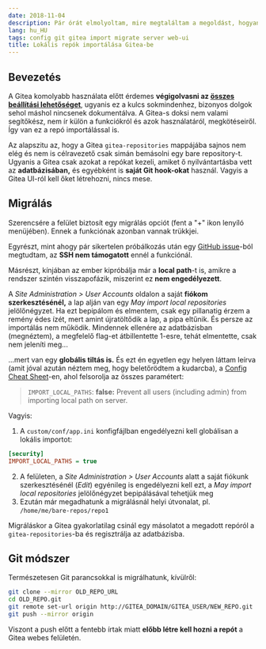 ```yaml
---
date: 2018-11-04
description: Pár órát elmolyoltam, mire megtaláltam a megoldást, hogyan tudok könnyen Gitea-be költözni a repóimmal. A doksi nem valami segítőkész, az apróbetű a kulcs.
lang: hu_HU
tags: config git gitea import migrate server web-ui
title: Lokális repók importálása Gitea-be
---
```


## Bevezetés

A Gitea komolyabb használata előtt érdemes **végigolvasni az [összes beállítási lehetőséget][conf]**, ugyanis ez a kulcs sokmindenhez, bizonyos dolgok sehol máshol nincsenek dokumentálva. A Gitea-s doksi nem valami segítőkész, nem ír külön a funkciókról és azok használatáról, megkötéseiről. Így van ez a repó importálással is.

Az alapszitu az, hogy a Gitea `gitea-repositories` mappájába sajnos nem elég és nem is célravezető csak simán bemásolni egy bare repository-t. Ugyanis a Gitea csak azokat a repókat kezeli, amiket ő nyilvántartásba vett az **adatbázisában,** és egyébként is **saját Git hook-okat** használ. Vagyis a Gitea UI-ról kell őket létrehozni, nincs mese.

## Migrálás

Szerencsére a felület biztosít egy migrálás opciót (fent a "+" ikon lenyíló menüjében). Ennek a funkciónak azonban vannak trükkjei.

Egyrészt, mint ahogy pár sikertelen próbálkozás után egy [GitHub issue][ssh]-ból megtudtam, az **SSH nem támogatott** ennél a funkciónál.

Másrészt, kínjában az ember kipróbálja már a **local path**-t is, amikre a rendszer szintén visszapofázik, miszerint ez **nem engedélyezett**.

A _Site Administration > User Accounts_ oldalon a saját **fiókom szerkesztésénél,** a lap alján van egy _May import local repositories_ jelölőnégyzet. Ha ezt bepipálom és elmentem, csak egy pillanatig érzem a remény édes ízét, mert amint újratöltődik a lap, a pipa eltűnik. És persze az importálás nem működik. Mindennek ellenére az adatbázisban (megnéztem), a megfelelő flag-et átbillentette 1-esre, tehát elmentette, csak nem jeleníti meg...

...mert van egy **globális tiltás is.** És ezt én egyetlen egy helyen láttam leírva (amit jóval azután néztem meg, hogy beletőrödtem a kudarcba), a [Config Cheat Sheet][conf]-en, ahol felsorolja az összes paramétert:

> `IMPORT_LOCAL_PATHS`: **false:** Prevent all users (including admin) from importing local path on server.

Vagyis:

1. A `custom/conf/app.ini` konfigfájlban engedélyezni kell globálisan a lokális importot:

```ini
[security]
IMPORT_LOCAL_PATHS = true
```

2. A felületen, a _Site Administration > User Accounts_ alatt a saját fiókunk szerkesztésénél (_Edit_) egyénileg is engedélyezni kell ezt, a _May import local repositories_ jelölőnégyzet bepipálásával tehetjük meg
3. Ezután már megadhatunk a migrálásnál helyi útvonalat, pl. `/home/me/bare-repos/repo1`

Migráláskor a Gitea gyakorlatilag csinál egy másolatot a megadott repóról a `gitea-repositories`-ba és regisztrálja az adatbázisba.

## Git módszer

Természetesen Git parancsokkal is migrálhatunk, kívülről:

```bash
git clone --mirror OLD_REPO_URL
cd OLD_REPO.git
git remote set-url origin http://GITEA_DOMAIN/GITEA_USER/NEW_REPO.git
git push --mirror origin
```

Viszont a push előtt a fentebb írtak miatt **előbb létre kell hozni a repót** a Gitea webes felületén.

[conf]: https://docs.gitea.io/en-us/config-cheat-sheet/
[ssh]: https://github.com/go-gitea/gitea/issues/1635
